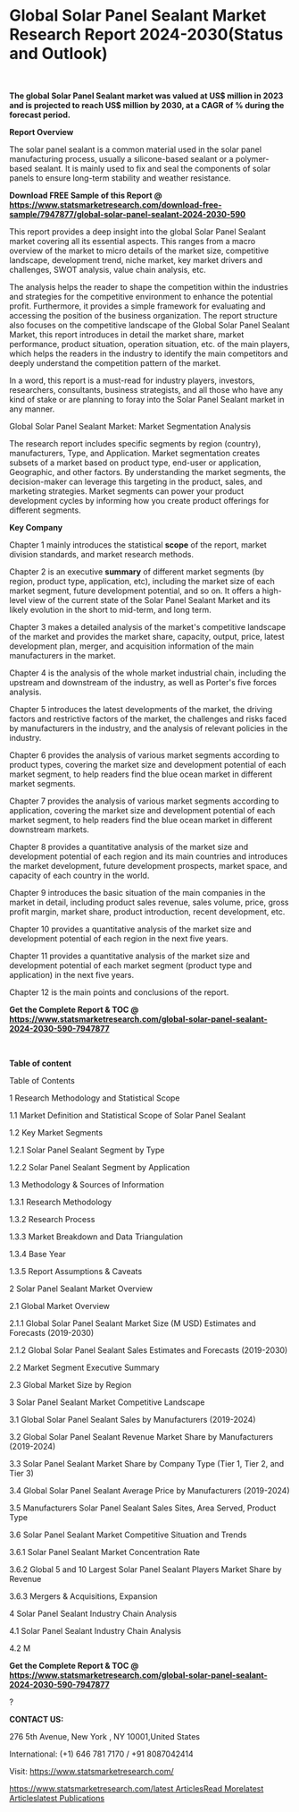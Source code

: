 <h1>Global Solar Panel Sealant Market Research Report 2024-2030(Status and Outlook)</h1><br/><p><strong>The global Solar Panel Sealant market was valued at US$ million in 2023 and is projected to reach US$ million by 2030, at a <strong>CAGR</strong> of % during the forecast period.</strong></p>
 
 
 
 <p><strong>Report Overview</strong></p>
 
 
 
 <p>The solar panel sealant is a common material used in the solar panel manufacturing process, usually a silicone-based sealant or a polymer-based sealant. It is mainly used to fix and seal the components of solar panels to ensure long-term stability and weather resistance.</p>
 
 
 
 <p><strong>Download FREE Sample of this Report @ <a href="https://www.statsmarketresearch.com/download-free-sample/7947877/global-solar-panel-sealant-2024-2030-590">https://www.statsmarketresearch.com/download-free-sample/7947877/global-solar-panel-sealant-2024-2030-590</a></strong></p>
 
 
 
 <p>This report provides a deep insight into the global Solar Panel Sealant market covering all its essential aspects. This ranges from a macro overview of the market to micro details of the market size, competitive landscape, development trend, niche market, key market drivers and challenges, SWOT analysis, value chain analysis, etc.</p>
 
 
 
 <p>The analysis helps the reader to shape the competition within the industries and strategies for the competitive environment to enhance the potential profit. Furthermore, it provides a simple framework for evaluating and accessing the position of the business organization. The report structure also focuses on the competitive landscape of the Global Solar Panel Sealant Market, this report introduces in detail the market share, market performance, product situation, operation situation, etc. of the main players, which helps the readers in the industry to identify the main competitors and deeply understand the competition pattern of the market.</p>
 
 
 
 <p>In a word, this report is a must-read for industry players, investors, researchers, consultants, business strategists, and all those who have any kind of stake or are planning to foray into the Solar Panel Sealant market in any manner.</p>
 
 
 
 <p>Global Solar Panel Sealant Market: Market Segmentation Analysis</p>
 
 
 
 <p>The research report includes specific segments by region (country), manufacturers, Type, and Application. Market segmentation creates subsets of a market based on product type, end-user or application, Geographic, and other factors. By understanding the market segments, the decision-maker can leverage this targeting in the product, sales, and marketing strategies. Market segments can power your product development cycles by informing how you create product offerings for different segments.</p>
 
 
 
 <p><strong>Key Company</strong></p>
 
 
 
 <p>Chapter 1 mainly introduces the statistical <strong>scope</strong> of the report, market division standards, and market research methods.</p>
 
 
 
 <p>Chapter 2 is an executive <strong>summary</strong> of different market segments (by region, product type, application, etc), including the market size of each market segment, future development potential, and so on. It offers a high-level view of the current state of the Solar Panel Sealant Market and its likely evolution in the short to mid-term, and long term.</p>
 
 
 
 <p>Chapter 3 makes a detailed analysis of the market&#39;s competitive landscape of the market and provides the market share, capacity, output, price, latest development plan, merger, and acquisition information of the main manufacturers in the market.</p>
 
 
 
 <p>Chapter 4 is the analysis of the whole market industrial chain, including the upstream and downstream of the industry, as well as Porter&#39;s five forces analysis.</p>
 
 
 
 <p>Chapter 5 introduces the latest developments of the market, the driving factors and restrictive factors of the market, the challenges and risks faced by manufacturers in the industry, and the analysis of relevant policies in the industry.</p>
 
 
 
 <p>Chapter 6 provides the analysis of various market segments according to product types, covering the market size and development potential of each market segment, to help readers find the blue ocean market in different market segments.</p>
 
 
 
 <p>Chapter 7 provides the analysis of various market segments according to application, covering the market size and development potential of each market segment, to help readers find the blue ocean market in different downstream markets.</p>
 
 
 
 <p>Chapter 8 provides a quantitative analysis of the market size and development potential of each region and its main countries and introduces the market development, future development prospects, market space, and capacity of each country in the world.</p>
 
 
 
 <p>Chapter 9 introduces the basic situation of the main companies in the market in detail, including product sales revenue, sales volume, price, gross profit margin, market share, product introduction, recent development, etc.</p>
 
 
 
 <p>Chapter 10 provides a quantitative analysis of the market size and development potential of each region in the next five years.</p>
 
 
 
 <p>Chapter 11 provides a quantitative analysis of the market size and development potential of each market segment (product type and application) in the next five years.</p>
 
 
 
 <p>Chapter 12 is the main points and conclusions of the report.</p>
 
 
 
 <div><b>Get the Complete Report & TOC @ <a href="https://www.statsmarketresearch.com/global-solar-panel-sealant-2024-2030-590-7947877">https://www.statsmarketresearch.com/global-solar-panel-sealant-2024-2030-590-7947877</a></b></div>
 
 
 
 <p><br />
 
 <b>Table of content</b></p>
 
 
 
 <p>Table of Contents<br />
 
 1 Research Methodology and Statistical Scope<br />
 
 1.1 Market Definition and Statistical Scope of Solar Panel Sealant<br />
 
 1.2 Key Market Segments<br />
 
 1.2.1 Solar Panel Sealant Segment by Type<br />
 
 1.2.2 Solar Panel Sealant Segment by Application<br />
 
 1.3 Methodology & Sources of Information<br />
 
 1.3.1 Research Methodology<br />
 
 1.3.2 Research Process<br />
 
 1.3.3 Market Breakdown and Data Triangulation<br />
 
 1.3.4 Base Year<br />
 
 1.3.5 Report Assumptions & Caveats<br />
 
 2 Solar Panel Sealant Market Overview<br />
 
 2.1 Global Market Overview<br />
 
 2.1.1 Global Solar Panel Sealant Market Size (M USD) Estimates and Forecasts (2019-2030)<br />
 
 2.1.2 Global Solar Panel Sealant Sales Estimates and Forecasts (2019-2030)<br />
 
 2.2 Market Segment Executive Summary<br />
 
 2.3 Global Market Size by Region<br />
 
 3 Solar Panel Sealant Market Competitive Landscape<br />
 
 3.1 Global Solar Panel Sealant Sales by Manufacturers (2019-2024)<br />
 
 3.2 Global Solar Panel Sealant Revenue Market Share by Manufacturers (2019-2024)<br />
 
 3.3 Solar Panel Sealant Market Share by Company Type (Tier 1, Tier 2, and Tier 3)<br />
 
 3.4 Global Solar Panel Sealant Average Price by Manufacturers (2019-2024)<br />
 
 3.5 Manufacturers Solar Panel Sealant Sales Sites, Area Served, Product Type<br />
 
 3.6 Solar Panel Sealant Market Competitive Situation and Trends<br />
 
 3.6.1 Solar Panel Sealant Market Concentration Rate<br />
 
 3.6.2 Global 5 and 10 Largest Solar Panel Sealant Players Market Share by Revenue<br />
 
 3.6.3 Mergers & Acquisitions, Expansion<br />
 
 4 Solar Panel Sealant Industry Chain Analysis<br />
 
 4.1 Solar Panel Sealant Industry Chain Analysis<br />
 
 4.2 M</p>
 
 
 
 <div><b>Get the Complete Report & TOC @ <a href="https://www.statsmarketresearch.com/global-solar-panel-sealant-2024-2030-590-7947877">https://www.statsmarketresearch.com/global-solar-panel-sealant-2024-2030-590-7947877</a></b></div>
 
 
 
 <p>? </p>
 
 
 
 <p><b>CONTACT US:</b><br />
 
 276 5th Avenue, New York , NY 10001,United States<br />
 
 International: (+1) 646 781 7170 / +91 8087042414<br />
 
 Visit: <a href="https://www.statsmarketresearch.com/">https://www.statsmarketresearch.com/</a><br />
 
 <a href="https://gyeongbokgung.com">https://www.statsmarketresearch.com/</a><a href="https://hallyeomaritime.com">latest Articles</a><a href="https://jingwansa.com">Read More</a><a href="https://nguoiviet.jp/">latest Articles</a><a href="https://www.intelmarketresearch.com/">latest Publications</a></p>
